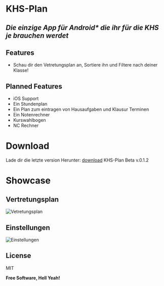 # KHS-Plan

## _Die einzige App für Android* die ihr für die KHS je brauchen werdet_

## Features

- Schau dir den Vetretungsplan an, Sortiere ihn und Filtere nach deiner Klasse!

## Planned Features

- iOS Support
- Ein Stundenplan
- Ein Plan zum eintragen von Hausaufgaben und Klausur Terminen
- Ein Notenrechner
- Kurswahlbogen
- NC Rechner

# Download

Lade dir die letzte version Herunter: [download] KHS-Plan Beta v.0.1.2

# Showcase

## Vertretungsplan

![Vetretungsplan](https://github.com/KHSplan/KHS-Plan/blob/master/Preview/vplan.gif)

## Einstellungen

![Einstellungen](https://github.com/KHSplan/KHS-Plan/blob/master/Preview/settings.gif)

## License

MIT

**Free Software, Hell Yeah!**


[download]:<https://github.com/KHSplan/KHS-Plan/releases/tag/v0.1.2>